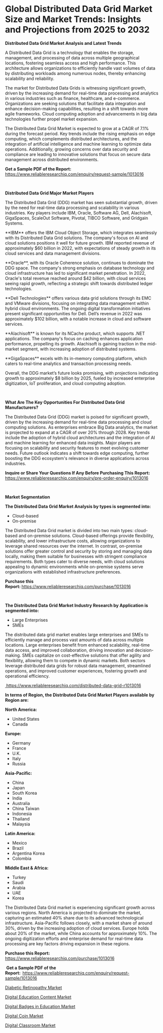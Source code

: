 <p><h1>Global Distributed Data Grid Market Size and Market Trends: Insights and Projections from 2025 to 2032</h1></p><p><strong>Distributed Data Grid Market Analysis and Latest Trends</strong></p>
<p><p>A Distributed Data Grid is a technology that enables the storage, management, and processing of data across multiple geographical locations, fostering seamless access and high performance. This architecture allows organizations to efficiently handle vast volumes of data by distributing workloads among numerous nodes, thereby enhancing scalability and reliability. </p><p>The market for Distributed Data Grids is witnessing significant growth, driven by the increasing demand for real-time data processing and analytics in various industries such as finance, healthcare, and e-commerce. Organizations are seeking solutions that facilitate data integration and enhance decision-making capabilities, resulting in a shift towards more agile frameworks. Cloud computing adoption and advancements in big data technologies further propel market expansion. </p><p>The Distributed Data Grid Market is expected to grow at a CAGR of 7.1% during the forecast period. Key trends include the rising emphasis on edge computing, which complements distributed architectures, and the integration of artificial intelligence and machine learning to optimize data operations. Additionally, growing concerns over data security and compliance are leading to innovative solutions that focus on secure data management across distributed environments.</p></p>
<p><strong>Get a Sample PDF of the Report:&nbsp;</strong> <a href="https://www.reliableresearchiq.com/enquiry/request-sample/1013016?utm_campaign=1088&utm_medium=2&utm_source=Github&utm_content=ia&utm_term=06032025&utm_id=distributed-data-grid">https://www.reliableresearchiq.com/enquiry/request-sample/1013016</a></p>
<p>&nbsp;</p>
<p><strong>Distributed Data Grid Major Market Players</strong></p>
<p><p>The Distributed Data Grid (DDG) market has seen substantial growth, driven by the need for real-time data processing and scalability in various industries. Key players include IBM, Oracle, Software AG, Dell, Alachisoft, GigaSpaces, ScaleOut Software, Pivotal, TIBCO Software, and Gridgain Systems.</p><p>**IBM** offers the IBM Cloud Object Storage, which integrates seamlessly with its Distributed Data Grid solutions. The company's focus on AI and cloud solutions positions it well for future growth. IBM reported revenue of approximately $60 billion in 2022, with expectations of steady growth in its cloud services and data management divisions.</p><p>**Oracle**, with its Oracle Coherence solution, continues to dominate the DDG space. The company's strong emphasis on database technology and cloud infrastructure has led to significant market penetration. In 2022, Oracle's total revenue reached around $42 billion, with cloud services seeing rapid growth, reflecting a strategic shift towards distributed ledger technologies.</p><p>**Dell Technologies** offers various data grid solutions through its EMC and VMware divisions, focusing on integrating data management within hybrid cloud environments. The ongoing digital transformation initiatives present significant opportunities for Dell. Dell’s revenue in 2022 was approximately $102 billion, with a notable increase in cloud and software services.</p><p>**Alachisoft** is known for its NCache product, which supports .NET applications. The company's focus on caching enhances application performance, propelling its growth. Alachisoft is gaining traction in the mid-market segment, with increasing adoption of distributed systems.</p><p>**GigaSpaces** excels with its in-memory computing platform, which caters to real-time analytics and transaction processing needs. </p><p>Overall, the DDG market’s future looks promising, with projections indicating growth to approximately $8 billion by 2025, fueled by increased enterprise digitization, IoT proliferation, and cloud computing adoption.</p></p>
<p>&nbsp;</p>
<p><strong>What Are The Key Opportunities For Distributed Data Grid Manufacturers?</strong></p>
<p><p>The Distributed Data Grid (DDG) market is poised for significant growth, driven by the increasing demand for real-time data processing and cloud computing solutions. As enterprises embrace Big Data analytics, the market is projected to expand at a CAGR of over 20% through 2028. Key trends include the adoption of hybrid cloud architectures and the integration of AI and machine learning for enhanced data insights. Major players are focusing on scalability and security features to meet evolving customer needs. Future outlook indicates a shift towards edge computing, further boosting the DDG ecosystem's relevance in diverse applications across industries.</p></p>
<p><strong>Inquire or Share Your Questions If Any Before Purchasing This Report:</strong> <a href="https://www.reliableresearchiq.com/enquiry/pre-order-enquiry/1013016?utm_campaign=1088&utm_medium=2&utm_source=Github&utm_content=ia&utm_term=06032025&utm_id=distributed-data-grid">https://www.reliableresearchiq.com/enquiry/pre-order-enquiry/1013016</a></p>
<p>&nbsp;</p>
<p><strong>Market Segmentation</strong></p>
<p><strong>The Distributed Data Grid Market Analysis by types is segmented into:</strong></p>
<p><ul><li>Cloud-based</li><li>On-premise</li></ul></p>
<p><p>The Distributed Data Grid market is divided into two main types: cloud-based and on-premise solutions. Cloud-based offerings provide flexibility, scalability, and lower infrastructure costs, allowing organizations to leverage shared resources over the internet. In contrast, on-premise solutions offer greater control and security by storing and managing data locally, making them suitable for businesses with stringent compliance requirements. Both types cater to diverse needs, with cloud solutions appealing to dynamic environments while on-premise systems serve organizations with established infrastructure preferences.</p></p>
<p><strong>Purchase this Report:&nbsp;</strong><a href="https://www.reliableresearchiq.com/purchase/1013016?utm_campaign=1088&utm_medium=2&utm_source=Github&utm_content=ia&utm_term=06032025&utm_id=distributed-data-grid">https://www.reliableresearchiq.com/purchase/1013016</a></p>
<p>&nbsp;</p>
<p><strong>The Distributed Data Grid Market Industry Research by Application is segmented into:</strong></p>
<p><ul><li>Large Enterprises</li><li>SMEs</li></ul></p>
<p><p>The distributed data grid market enables large enterprises and SMEs to efficiently manage and process vast amounts of data across multiple locations. Large enterprises benefit from enhanced scalability, real-time data access, and improved collaboration, driving innovation and decision-making. SMEs capitalize on cost-effective solutions that offer agility and flexibility, allowing them to compete in dynamic markets. Both sectors leverage distributed data grids for robust data management, streamlined operations, and improved customer experiences, fostering growth and operational efficiency.</p></p>
<p><a href="https://www.reliableresearchiq.com/distributed-data-grid-r1013016?utm_campaign=1088&utm_medium=2&utm_source=Github&utm_content=ia&utm_term=06032025&utm_id=distributed-data-grid">&nbsp;https://www.reliableresearchiq.com/distributed-data-grid-r1013016</a></p>
<p><strong>In terms of Region, the Distributed Data Grid Market Players available by Region are:</strong></p>
<p>
    <p> <strong> North America: </strong>
        <ul>
            <li>United States</li>
            <li>Canada</li>
        </ul>
        </p> 
    <p> <strong> Europe: </strong>
        <ul>
            <li>Germany</li>
            <li>France</li>
            <li>U.K.</li>
            <li>Italy</li>
            <li>Russia</li>
        </ul>
        </p> 
    <p> <strong> Asia-Pacific: </strong>
        <ul>
            <li>China</li>
            <li>Japan</li>
            <li>South Korea</li>
            <li>India</li>
            <li>Australia</li>
            <li>China Taiwan</li>
            <li>Indonesia</li>
            <li>Thailand</li>
            <li>Malaysia</li>
        </ul>
        </p> 
    <p> <strong> Latin America: </strong>
        <ul>
            <li>Mexico</li>
            <li>Brazil</li>
            <li>Argentina Korea</li>
            <li>Colombia</li>
        </ul>
        </p> 
    <p> <strong> Middle East & Africa: </strong>
        <ul>
            <li>Turkey</li>
            <li>Saudi</li>
            <li>Arabia</li>
            <li>UAE</li>
            <li>Korea</li>
        </ul>
    </p>
    </p>
<p><p>The Distributed Data Grid market is experiencing significant growth across various regions. North America is projected to dominate the market, capturing an estimated 40% share due to its advanced technological infrastructure. Asia-Pacific follows closely, with a market share of around 30%, driven by the increasing adoption of cloud services. Europe holds about 20% of the market, while China accounts for approximately 10%. The ongoing digitization efforts and enterprise demand for real-time data processing are key factors driving expansion in these regions.</p></p>
<p><strong>Purchase this Report: </strong><a href="https://www.reliableresearchiq.com/purchase/1013016?utm_campaign=1088&utm_medium=2&utm_source=Github&utm_content=ia&utm_term=06032025&utm_id=distributed-data-grid">https://www.reliableresearchiq.com/purchase/1013016</a></p>
<p>&nbsp;<strong>Get a Sample PDF of the Report:&nbsp;&nbsp;</strong><a href="https://www.reliableresearchiq.com/enquiry/request-sample/1013016?utm_campaign=1088&utm_medium=2&utm_source=Github&utm_content=ia&utm_term=06032025&utm_id=distributed-data-grid">https://www.reliableresearchiq.com/enquiry/request-sample/1013016</a></p>
<p><strong></strong></p>
<p><p><a href="https://github.com/rubiogruis0p/Market-Research-Report-List-1/blob/main/diabetic-retinopathy-market.md?utm_campaign=1088&utm_medium=2&utm_source=Github&utm_content=ia&utm_term=06032025&utm_id=distributed-data-grid">Diabetic Retinopathy Market</a></p><p><a href="https://github.com/aoutefjovene00/Market-Research-Report-List-1/blob/main/digital-education-content-market.md?utm_campaign=1088&utm_medium=2&utm_source=Github&utm_content=ia&utm_term=06032025&utm_id=distributed-data-grid">Digital Education Content Market</a></p><p><a href="https://github.com/jemmysolin5k/Market-Research-Report-List-1/blob/main/digital-badges-in-education-market.md?utm_campaign=1088&utm_medium=2&utm_source=Github&utm_content=ia&utm_term=06032025&utm_id=distributed-data-grid">Digital Badges in Education Market</a></p><p><a href="https://github.com/chlihakwatsi/Market-Research-Report-List-1/blob/main/digital-coin-market.md?utm_campaign=1088&utm_medium=2&utm_source=Github&utm_content=ia&utm_term=06032025&utm_id=distributed-data-grid">Digital Coin Market</a></p><p><a href="https://github.com/sokurgleyde/Market-Research-Report-List-1/blob/main/digital-classroom-market.md?utm_campaign=1088&utm_medium=2&utm_source=Github&utm_content=ia&utm_term=06032025&utm_id=distributed-data-grid">Digital Classroom Market</a></p></p>